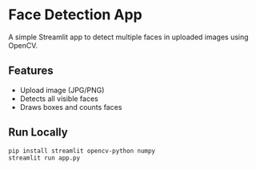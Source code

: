 # Face Detection App

A simple Streamlit app to detect multiple faces in uploaded images using OpenCV.

## Features

- Upload image (JPG/PNG)
- Detects all visible faces
- Draws boxes and counts faces

## Run Locally

```bash
pip install streamlit opencv-python numpy
streamlit run app.py
